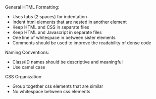 General HTML Formatting:
- Uses tabs (2 spaces) for indentation
- Indent html elements that are nested in another element
- Keep HTML and CSS in separate files
- Keep HTML and Javascript in separate files
- One line of whitespace in between sister elements
- Comments should be used to improve the readability of dense code

Naming Conventions:
- Class/ID names should be descriptive and meaningful
- Use camel case

CSS Organization:
- Group together css elements that are similar
- No whitespace between css elements